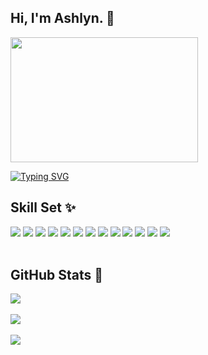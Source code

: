 <h2>Hi, I'm Ashlyn. 👋</h2>
<img src="https://user-images.githubusercontent.com/74038190/216656959-bdd9b5f2-9fc8-438e-bbf3-3674c39ec746.gif" width="300" height="200"/>

<a href="https://git.io/typing-svg"><img src="https://readme-typing-svg.demolab.com?font=Fira+Code&pause=1000&color=406A8D&width=600&lines=Software+Engineer+in+training+%F0%9F%91%A9%E2%80%8D%F0%9F%92%BB;Building+cool+things+with+code+%26+caffeine+%E2%98%95;90%25+C%23%2C+10%25+emotional+damage+%F0%9F%8E%80" alt="Typing SVG" /></a>

<section style="height: 500px width: 300px">
  <h2>Skill Set ✨</h2>
  <!-- Visual Studio --!> 
  <img src="https://img.shields.io/badge/Visual_Studio-5C2D91?style=for-the-badge&logo=visual%20studio&logoColor=white" />
  <!-- Visual Studio Code --!> 
  <img src="https://img.shields.io/badge/Visual_Studio_Code-0078D4?style=for-the-badge&logo=visual%20studio%20code&logoColor=white" /> 
  <!-- PyCharm --!> 
  <img src="https://img.shields.io/badge/PyCharm-000000.svg?&style=for-the-badge&logo=PyCharm&logoColor=white" /> 
  <!-- Angular --!> 
  <img src="https://img.shields.io/badge/Angular-DD0031?style=for-the-badge&logo=angular&logoColor=white" /> 
  <!-- .NET --!> 
  <img src="https://img.shields.io/badge/.NET-512BD4?style=for-the-badge&logo=dotnet&logoColor=white" /> 
  <!-- PostGREsql --!> 
  <img src="https://img.shields.io/badge/PostgreSQL-316192?style=for-the-badge&logo=postgresql&logoColor=white" />
  <!-- Canva --!>
  <img src="https://img.shields.io/badge/Canva-%2300C4CC.svg?&style=for-the-badge&logo=Canva&logoColor=white" />
  <!-- HTML --!> 
  <img src="https://img.shields.io/badge/HTML5-E34F26?style=for-the-badge&logo=html5&logoColor=white" /> 
  <!-- CSS --!> 
  <img src="https://img.shields.io/badge/CSS3-1572B6?style=for-the-badge&logo=css3&logoColor=white"/> 
  <!--JS--!> 
  <img src="https://img.shields.io/badge/JavaScript-323330?style=for-the-badge&logo=javascript&logoColor=F7DF1E" /> 
  <!-- TS --!> 
  <img src="https://img.shields.io/badge/TypeScript-007ACC?style=for-the-badge&logo=typescript&logoColor=white" /> 
  <!-- Python --!> 
  <img src="https://img.shields.io/badge/Python-FFD43B?style=for-the-badge&logo=python&logoColor=blue" />
  <!-- C Sharp --!> 
  <img src="https://img.shields.io/badge/C%23-239120?style=for-the-badge&logo=csharp&logoColor=white" />
<br><br>
  <h2>GitHub Stats 🌱</h2>
    <img src="https://github-readme-stats.vercel.app/api/top-langs/?username=ashlynmo&theme=vue&show_icons=true&hide_border=true&layout=compact"/> <br><br>
    <img src="https://github-readme-stats.vercel.app/api?username=ashlynmo&theme=vue&show_icons=true&hide_border=true&count_private=true"/> <br><br>
    <img src="https://github-readme-streak-stats.herokuapp.com/?user=ashlynmo&theme=vue&hide_border=true" />

</section>
